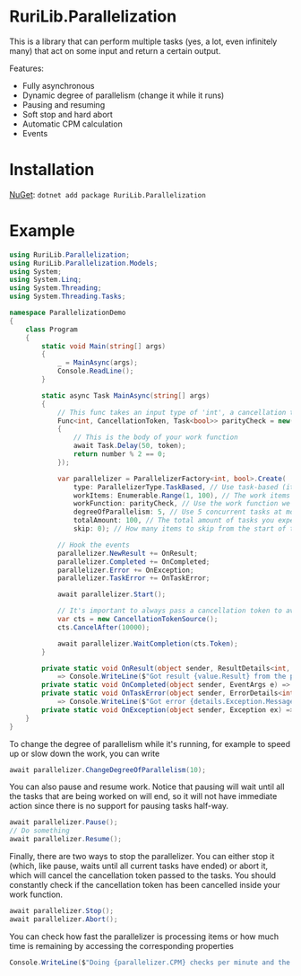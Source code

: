 # RuriLib.Parallelization

This is a library that can perform multiple tasks (yes, a lot, even infinitely many) that act on some input and return a
certain output.

Features:

- Fully asynchronous
- Dynamic degree of parallelism (change it while it runs)
- Pausing and resuming
- Soft stop and hard abort
- Automatic CPM calculation
- Events

# Installation

[NuGet](https://nuget.org/packages/RuriLib.Parallelization): `dotnet add package RuriLib.Parallelization`

# Example

```csharp
using RuriLib.Parallelization;
using RuriLib.Parallelization.Models;
using System;
using System.Linq;
using System.Threading;
using System.Threading.Tasks;

namespace ParallelizationDemo
{
    class Program
    {
        static void Main(string[] args)
        {
            _ = MainAsync(args);
            Console.ReadLine();
        }

        static async Task MainAsync(string[] args)
        {
            // This func takes an input type of 'int', a cancellation token, and an output type of `Task` of `bool`
            Func<int, CancellationToken, Task<bool>> parityCheck = new(async (number, token) => 
            {
                // This is the body of your work function
                await Task.Delay(50, token);
                return number % 2 == 0;
            });

            var parallelizer = ParallelizerFactory<int, bool>.Create(
                type: ParallelizerType.TaskBased, // Use task-based (it's better)
                workItems: Enumerable.Range(1, 100), // The work items are all integers from 1 to 100
                workFunction: parityCheck, // Use the work function we defined above
                degreeOfParallelism: 5, // Use 5 concurrent tasks at most
                totalAmount: 100, // The total amount of tasks you expect to have, used for calculating progress
                skip: 0); // How many items to skip from the start of the provided enumerable

            // Hook the events
            parallelizer.NewResult += OnResult;
            parallelizer.Completed += OnCompleted;
            parallelizer.Error += OnException;
            parallelizer.TaskError += OnTaskError;

            await parallelizer.Start();

            // It's important to always pass a cancellation token to avoid waiting forever if something goes wrong!
            var cts = new CancellationTokenSource();
            cts.CancelAfter(10000);

            await parallelizer.WaitCompletion(cts.Token);
        }

        private static void OnResult(object sender, ResultDetails<int, bool> value)
            => Console.WriteLine($"Got result {value.Result} from the parity check of {value.Item}");
        private static void OnCompleted(object sender, EventArgs e) => Console.WriteLine("All work completed!");
        private static void OnTaskError(object sender, ErrorDetails<int> details)
            => Console.WriteLine($"Got error {details.Exception.Message} while processing the item {details.Item}");
        private static void OnException(object sender, Exception ex) => Console.WriteLine($"Exception: {ex.Message}");
    }
}

```

To change the degree of parallelism while it's running, for example to speed up or slow down the work, you can write

```cs
await parallelizer.ChangeDegreeOfParallelism(10);
```

You can also pause and resume work. Notice that pausing will wait until all the tasks that are being worked on will end,
so it will not have immediate action since there is no support for pausing tasks half-way.

```cs
await parallelizer.Pause();
// Do something
await parallelizer.Resume();
```

Finally, there are two ways to stop the parallelizer. You can either stop it (which, like pause, waits until all current
tasks have ended) or abort it, which will cancel the cancellation token passed to the tasks. You should constantly check
if the cancellation token has been cancelled inside your work function.

```cs
await parallelizer.Stop();
await parallelizer.Abort();
```

You can check how fast the parallelizer is processing items or how much time is remaining by accessing the corresponding
properties

```cs
Console.WriteLine($"Doing {parallelizer.CPM} checks per minute and the remaining time is {parallelizer.Remaining}");
```
